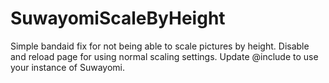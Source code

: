 # SuwayomiScaleByHeight
Simple bandaid fix for not being able to scale pictures by height. Disable and reload page for using normal scaling settings. 
Update @include to use your instance of Suwayomi.
